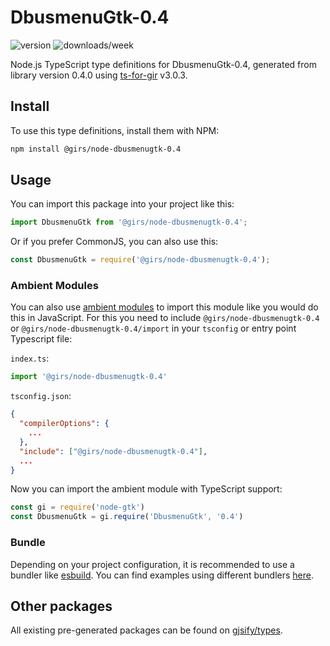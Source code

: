 
# DbusmenuGtk-0.4

![version](https://img.shields.io/npm/v/@girs/node-dbusmenugtk-0.4)
![downloads/week](https://img.shields.io/npm/dw/@girs/node-dbusmenugtk-0.4)


Node.js TypeScript type definitions for DbusmenuGtk-0.4, generated from library version 0.4.0 using [ts-for-gir](https://github.com/gjsify/ts-for-gir) v3.0.3.


## Install

To use this type definitions, install them with NPM:
```bash
npm install @girs/node-dbusmenugtk-0.4
```

## Usage

You can import this package into your project like this:
```ts
import DbusmenuGtk from '@girs/node-dbusmenugtk-0.4';
```

Or if you prefer CommonJS, you can also use this:
```ts
const DbusmenuGtk = require('@girs/node-dbusmenugtk-0.4');
```

### Ambient Modules

You can also use [ambient modules](https://github.com/gjsify/ts-for-gir/tree/main/packages/cli#ambient-modules) to import this module like you would do this in JavaScript.
For this you need to include `@girs/node-dbusmenugtk-0.4` or `@girs/node-dbusmenugtk-0.4/import` in your `tsconfig` or entry point Typescript file:

`index.ts`:
```ts
import '@girs/node-dbusmenugtk-0.4'
```

`tsconfig.json`:
```json
{
  "compilerOptions": {
    ...
  },
  "include": ["@girs/node-dbusmenugtk-0.4"],
  ...
}
```

Now you can import the ambient module with TypeScript support: 

```ts
const gi = require('node-gtk')
const DbusmenuGtk = gi.require('DbusmenuGtk', '0.4')
```


### Bundle

Depending on your project configuration, it is recommended to use a bundler like [esbuild](https://esbuild.github.io/). You can find examples using different bundlers [here](https://github.com/gjsify/ts-for-gir/tree/main/examples).

## Other packages

All existing pre-generated packages can be found on [gjsify/types](https://github.com/gjsify/types).

